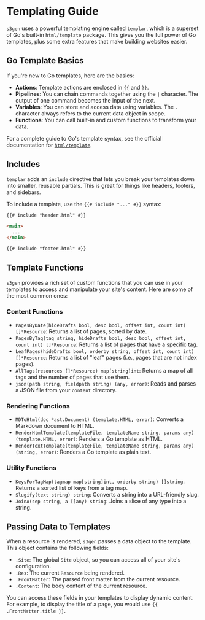 
# Templating Guide

`s3gen` uses a powerful templating engine called `templar`, which is a superset of Go's built-in `html/template` package. This gives you the full power of Go templates, plus some extra features that make building websites easier.

## Go Template Basics

If you're new to Go templates, here are the basics:

*   **Actions**: Template actions are enclosed in `{{` and `}}`.
*   **Pipelines**: You can chain commands together using the `|` character. The output of one command becomes the input of the next.
*   **Variables**: You can store and access data using variables. The `.` character always refers to the current data object in scope.
*   **Functions**: You can call built-in and custom functions to transform your data.

For a complete guide to Go's template syntax, see the official documentation for [`html/template`](https://pkg.go.dev/html/template).

## Includes

`templar` adds an `include` directive that lets you break your templates down into smaller, reusable partials. This is great for things like headers, footers, and sidebars.

To include a template, use the `{{# include "..." #}}` syntax:

```html
{{# include "header.html" #}}

<main>
  ...
</main>

{{# include "footer.html" #}}
```

## Template Functions

`s3gen` provides a rich set of custom functions that you can use in your templates to access and manipulate your site's content. Here are some of the most common ones:

### Content Functions

*   `PagesByDate(hideDrafts bool, desc bool, offset int, count int) []*Resource`: Returns a list of pages, sorted by date.
*   `PagesByTag(tag string, hideDrafts bool, desc bool, offset int, count int) []*Resource`: Returns a list of pages that have a specific tag.
*   `LeafPages(hideDrafts bool, orderby string, offset int, count int) []*Resource`: Returns a list of "leaf" pages (i.e., pages that are not index pages).
*   `AllTags(resources []*Resource) map[string]int`: Returns a map of all tags and the number of pages that use them.
*   `json(path string, fieldpath string) (any, error)`: Reads and parses a JSON file from your `content` directory.

### Rendering Functions

*   `MDToHtml(doc *ast.Document) (template.HTML, error)`: Converts a Markdown document to HTML.
*   `RenderHtmlTemplate(templateFile, templateName string, params any) (template.HTML, error)`: Renders a Go template as HTML.
*   `RenderTextTemplate(templateFile, templateName string, params any) (string, error)`: Renders a Go template as plain text.

### Utility Functions

*   `KeysForTagMap(tagmap map[string]int, orderby string) []string`: Returns a sorted list of keys from a tag map.
*   `Slugify(text string) string`: Converts a string into a URL-friendly slug.
*   `JoinA(sep string, a []any) string`: Joins a slice of any type into a string.

## Passing Data to Templates

When a resource is rendered, `s3gen` passes a data object to the template. This object contains the following fields:

*   `.Site`: The global `Site` object, so you can access all of your site's configuration.
*   `.Res`: The current `Resource` being rendered.
*   `.FrontMatter`: The parsed front matter from the current resource.
*   `.Content`: The body content of the current resource.

You can access these fields in your templates to display dynamic content. For example, to display the title of a page, you would use `{{ .FrontMatter.title }}`.
